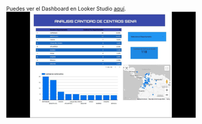 Puedes ver el Dashboard en Looker Studio [aquí](https://lookerstudio.google.com/s/kpxljjYJRSw).
![Centros SENA](Informe_Centros_Formacion_Sena.jpg)
